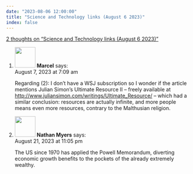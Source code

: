 ```yaml
---
date: "2023-08-06 12:00:00"
title: "Science and Technology links (August 6 2023)"
index: false
---
```


[2 thoughts on &ldquo;Science and Technology links (August 6 2023)&rdquo;](/lemire/blog/2023/08-06-science-and-technology-links-august-6-2023)

<ol class="comment-list">
<li id="comment-653560" class="comment even thread-even depth-1">
<div class="comment-author vcard">
<img alt src="https://secure.gravatar.com/avatar/062547509ea29cb1a75e7260a77bb6e5?s=56&#038;d=mm&#038;r=g" srcset="https://secure.gravatar.com/avatar/062547509ea29cb1a75e7260a77bb6e5?s=112&#038;d=mm&#038;r=g 2x" class="avatar avatar-56 photo" height="56" width="56" decoding="async" /> <b class="fn">Marcel</b> <span class="says">says:</span> </div>
<div class="comment-metadata"><time datetime="2023-08-07T07:09:50+00:00">August 7, 2023 at 7:09 am</time></a> </div>
<div class="comment-content">
<p>Regarding (2): I don&rsquo;t have a WSJ subscription so I wonder if the article mentions Julian Simon&rsquo;s Ultimate Resource II &#8211; freely available at <a href="http://www.juliansimon.com/writings/Ultimate_Resource/" rel="nofollow ugc">http://www.juliansimon.com/writings/Ultimate_Resource/</a> &#8211; which had a similar conclusion: resources are actually infinite, and more people means even more resources, contrary to the Malthusian religion.</p>
</div>
</li>
<li id="comment-654237" class="comment odd alt thread-odd thread-alt depth-1">
<div class="comment-author vcard">
<img alt src="https://secure.gravatar.com/avatar/335f4863ad3e7c521d63e242ab2886e0?s=56&#038;d=mm&#038;r=g" srcset="https://secure.gravatar.com/avatar/335f4863ad3e7c521d63e242ab2886e0?s=112&#038;d=mm&#038;r=g 2x" class="avatar avatar-56 photo" height="56" width="56" decoding="async" /> <b class="fn">Nathan Myers</b> <span class="says">says:</span> </div>
<div class="comment-metadata"><time datetime="2023-08-21T23:05:30+00:00">August 21, 2023 at 11:05 pm</time></a> </div>
<div class="comment-content">
<p>The US since 1970 has applied the Powell Memorandum, diverting economic growth benefits to the pockets of the already extremely wealthy.</p>
</div>
</li>
</ol>
